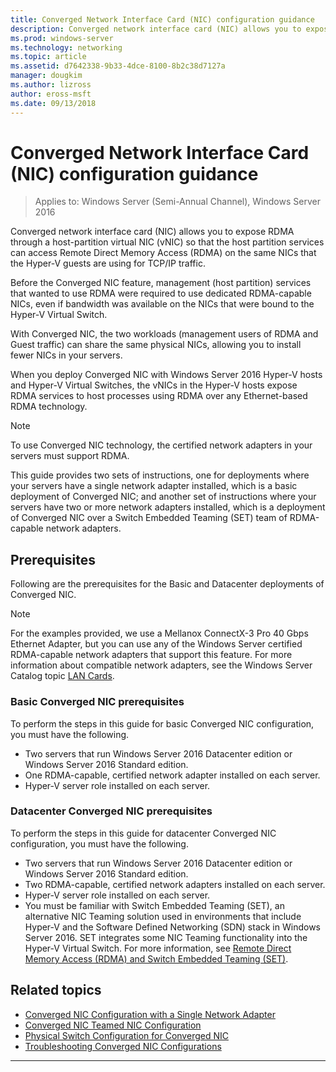 ```yaml
---
title: Converged Network Interface Card (NIC) configuration guidance
description: Converged network interface card (NIC) allows you to expose RDMA through a host-partition virtual NIC (vNIC) so that the host partition services can access Remote Direct Memory Access (RDMA) on the same NICs that the Hyper-V guests are using for TCP/IP traffic.
ms.prod: windows-server
ms.technology: networking
ms.topic: article
ms.assetid: d7642338-9b33-4dce-8100-8b2c38d7127a
manager: dougkim
ms.author: lizross
author: eross-msft
ms.date: 09/13/2018
---
```


# Converged Network Interface Card \(NIC\) configuration guidance

>Applies to: Windows Server (Semi-Annual Channel), Windows Server 2016

Converged network interface card \(NIC\) allows you to expose RDMA through a host\-partition virtual NIC \(vNIC\) so that the host partition services can access Remote Direct Memory Access \(RDMA\) on the same NICs that the Hyper-V guests are using for TCP/IP traffic.

Before the Converged NIC feature, management \(host partition\) services that wanted to use RDMA were required to use dedicated RDMA\-capable NICs, even if bandwidth was available on the NICs that were bound to the Hyper-V Virtual Switch.

With Converged NIC, the two workloads \(management users of RDMA and Guest traffic\) can share the same physical NICs, allowing you to install fewer NICs in your servers.

When you deploy Converged NIC with Windows Server 2016 Hyper-V hosts and Hyper-V Virtual Switches, the vNICs in the Hyper-V hosts expose RDMA services to host processes using RDMA over any Ethernet\-based RDMA technology.

>[!NOTE]
>To use Converged NIC technology, the certified network adapters in your servers must support RDMA.

This guide provides two sets of instructions, one for deployments where your servers have a single network adapter installed, which is a basic deployment of Converged NIC; and another set of instructions where your servers have two or more network adapters installed, which is a deployment of Converged NIC over a Switch Embedded Teaming \(SET\) team of RDMA\-capable network adapters.


## Prerequisites

Following are the prerequisites for the Basic and Datacenter deployments of Converged NIC.

>[!NOTE]
>For the examples provided, we use a Mellanox ConnectX-3 Pro 40 Gbps Ethernet Adapter, but you can use any of the Windows Server certified RDMA\-capable network adapters that support this feature. For more information about compatible network adapters, see the Windows Server Catalog topic [LAN Cards](https://www.windowsservercatalog.com/results.aspx?&bCatID=1468&cpID=0&avc=85&ava=0&avt=0&avq=46&OR=1).

### Basic Converged NIC prerequisites

To perform the steps in this guide for basic Converged NIC configuration, you must have the following.

- Two servers that run Windows Server 2016 Datacenter edition or Windows Server 2016 Standard edition.
- One RDMA-capable, certified network adapter installed on each server.
- Hyper-V server role installed on each server.

### Datacenter Converged NIC prerequisites

To perform the steps in this guide for datacenter Converged NIC configuration, you must have the following.

- Two servers that run Windows Server 2016 Datacenter edition or Windows Server 2016 Standard edition.
- Two RDMA-capable, certified network adapters installed on each server.
- Hyper-V server role installed on each server.
- You must be familiar with Switch Embedded Teaming \(SET\), an alternative NIC Teaming solution used in environments that include Hyper-V and the Software Defined Networking (SDN) stack in Windows Server 2016. SET integrates some NIC Teaming functionality into the Hyper-V Virtual Switch. For more information, see [Remote Direct Memory Access (RDMA) and Switch Embedded Teaming (SET)](../../../virtualization/hyper-v-virtual-switch/RDMA-and-Switch-Embedded-Teaming.md).

## Related topics
- [Converged NIC Configuration with a Single Network Adapter](cnic-single.md)
- [Converged NIC Teamed NIC Configuration](cnic-datacenter.md)
- [Physical Switch Configuration for Converged NIC](cnic-app-switch-config.md)
- [Troubleshooting Converged NIC Configurations](cnic-app-troubleshoot.md)

---